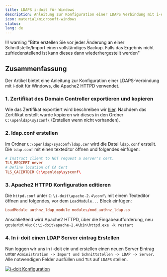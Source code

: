 ```yaml
---
title: LDAPS i-doit für Windows
description: Anleitung zur Konfiguration einer LDAPS Verbindung mit i-doit für Windows
icon: material/microsoft-windows
status:
lang: de
---
```


!!! warning "Bitte erstellen Sie vor jeder Änderung an einer Schnittstelle/Import einen vollständiges Backup. Falls das Ergebnis nicht zufriedenstellend ist kann dieses dann wiederhergestellt werden"

## Zusammenfassung

Der Artikel bietet eine Anleitung zur Konfiguration einer LDAPS-Verbindung mit i-doit für Windows, die Apache2 HTTPD verwendet.

### 1. Zertifikat des Domain Controller exportieren und kopieren

Wie das Zertifikat exportiert wird beschreiben wir [hier](ldap-tls.md).
Nachdem das Zertifikat erstellt wurde kopieren wir dieses in den Ordner `C:\openldap\sysconf\` (Erstellen wenn nicht vorhanden).

### 2. ldap.conf erstellen

Im Ordner `C:\openldap\sysconf\ldap.cer` wird die Datei `ldap.conf` erstellt.
Die `ldap.conf` mit einen texteditor öffnen und folgendes einfügen:

```conf
# Instruct client to NOT request a server's cert.
TLS_REQCERT never
# Define location of CA Cert
TLS_CACERTDIR C:\openldap\sysconf\
```

### 3. Apache2 HTTPD Konfiguration editieren

Die `httpd.conf` unter `C:\i-doit\apache-2.4\conf\` mit einem Texteditor öffnen und folgendes, vor dem `LoadModule...` Block einfügen:

```conf
LoadModule authnz_ldap_module modules/mod_authnz_ldap.so
```

Anschließend wird Apache2 HTTPD, über die Eingabeaufforderung, neu gestartet via: `C:\i-doit\apache-2.4\bin\httpd.exe -k restart`

### 4. In i-doit einen LDAP Server eintrag Erstellen

Nun loggen wir uns in i-doit ein und erstellen einen neuen Server Eintrag unter `Administration -> Import und Schnittstellen -> LDAP -> Server`.
Alle notwendigen Felder ausfüllen und `TLS` auf `LDAPS` stellen.

[![i-doit Konfiguration](../../assets/images/de/benutzerauthentifizierung-und-verwaltung/ldap-verzeichnis/i-doit-win-ldaps/i-doit-conf.png)](../../assets/images/de/benutzerauthentifizierung-und-verwaltung/ldap-verzeichnis/i-doit-win-ldaps/i-doit-conf.png)
